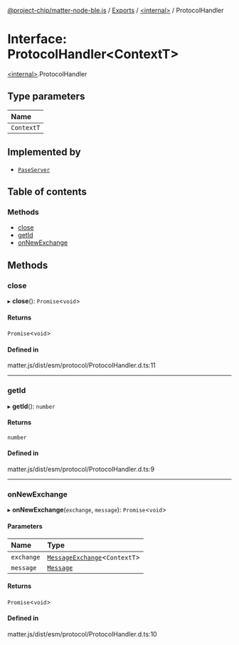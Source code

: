 [@project-chip/matter-node-ble.js](../README.md) / [Exports](../modules.md) / [\<internal\>](../modules/internal_.md) / ProtocolHandler

# Interface: ProtocolHandler\<ContextT\>

[\<internal\>](../modules/internal_.md).ProtocolHandler

## Type parameters

| Name |
| :------ |
| `ContextT` |

## Implemented by

- [`PaseServer`](../classes/internal_.PaseServer.md)

## Table of contents

### Methods

- [close](internal_.ProtocolHandler.md#close)
- [getId](internal_.ProtocolHandler.md#getid)
- [onNewExchange](internal_.ProtocolHandler.md#onnewexchange)

## Methods

### close

▸ **close**(): `Promise`\<`void`\>

#### Returns

`Promise`\<`void`\>

#### Defined in

matter.js/dist/esm/protocol/ProtocolHandler.d.ts:11

___

### getId

▸ **getId**(): `number`

#### Returns

`number`

#### Defined in

matter.js/dist/esm/protocol/ProtocolHandler.d.ts:9

___

### onNewExchange

▸ **onNewExchange**(`exchange`, `message`): `Promise`\<`void`\>

#### Parameters

| Name | Type |
| :------ | :------ |
| `exchange` | [`MessageExchange`](../classes/internal_.MessageExchange.md)\<`ContextT`\> |
| `message` | [`Message`](internal_.Message.md) |

#### Returns

`Promise`\<`void`\>

#### Defined in

matter.js/dist/esm/protocol/ProtocolHandler.d.ts:10
